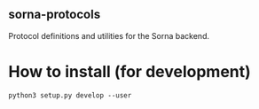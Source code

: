 sorna-protocols
---------------

Protocol definitions and utilities for the Sorna backend.

How to install (for development)
================================

```
python3 setup.py develop --user
```
